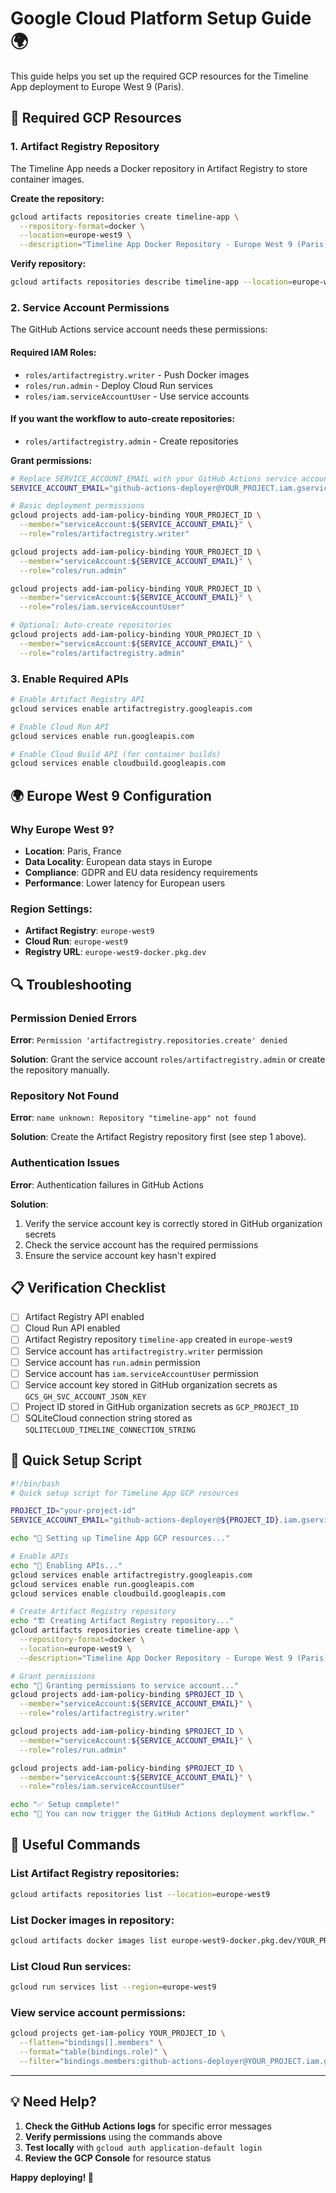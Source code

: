 # Google Cloud Platform Setup Guide 🌍

This guide helps you set up the required GCP resources for the Timeline App deployment to Europe West 9 (Paris).

## 🔧 Required GCP Resources

### 1. Artifact Registry Repository

The Timeline App needs a Docker repository in Artifact Registry to store container images.

**Create the repository:**
```bash
gcloud artifacts repositories create timeline-app \
  --repository-format=docker \
  --location=europe-west9 \
  --description="Timeline App Docker Repository - Europe West 9 (Paris)"
```

**Verify repository:**
```bash
gcloud artifacts repositories describe timeline-app --location=europe-west9
```

### 2. Service Account Permissions

The GitHub Actions service account needs these permissions:

#### Required IAM Roles:
- `roles/artifactregistry.writer` - Push Docker images
- `roles/run.admin` - Deploy Cloud Run services  
- `roles/iam.serviceAccountUser` - Use service accounts

#### If you want the workflow to auto-create repositories:
- `roles/artifactregistry.admin` - Create repositories

**Grant permissions:**
```bash
# Replace SERVICE_ACCOUNT_EMAIL with your GitHub Actions service account
SERVICE_ACCOUNT_EMAIL="github-actions-deployer@YOUR_PROJECT.iam.gserviceaccount.com"

# Basic deployment permissions
gcloud projects add-iam-policy-binding YOUR_PROJECT_ID \
  --member="serviceAccount:${SERVICE_ACCOUNT_EMAIL}" \
  --role="roles/artifactregistry.writer"

gcloud projects add-iam-policy-binding YOUR_PROJECT_ID \
  --member="serviceAccount:${SERVICE_ACCOUNT_EMAIL}" \
  --role="roles/run.admin"

gcloud projects add-iam-policy-binding YOUR_PROJECT_ID \
  --member="serviceAccount:${SERVICE_ACCOUNT_EMAIL}" \
  --role="roles/iam.serviceAccountUser"

# Optional: Auto-create repositories
gcloud projects add-iam-policy-binding YOUR_PROJECT_ID \
  --member="serviceAccount:${SERVICE_ACCOUNT_EMAIL}" \
  --role="roles/artifactregistry.admin"
```

### 3. Enable Required APIs

```bash
# Enable Artifact Registry API
gcloud services enable artifactregistry.googleapis.com

# Enable Cloud Run API  
gcloud services enable run.googleapis.com

# Enable Cloud Build API (for container builds)
gcloud services enable cloudbuild.googleapis.com
```

## 🌍 Europe West 9 Configuration

### Why Europe West 9?
- **Location**: Paris, France
- **Data Locality**: European data stays in Europe
- **Compliance**: GDPR and EU data residency requirements
- **Performance**: Lower latency for European users

### Region Settings:
- **Artifact Registry**: `europe-west9`
- **Cloud Run**: `europe-west9` 
- **Registry URL**: `europe-west9-docker.pkg.dev`

## 🔍 Troubleshooting

### Permission Denied Errors

**Error**: `Permission 'artifactregistry.repositories.create' denied`

**Solution**: Grant the service account `roles/artifactregistry.admin` or create the repository manually.

### Repository Not Found

**Error**: `name unknown: Repository "timeline-app" not found`

**Solution**: Create the Artifact Registry repository first (see step 1 above).

### Authentication Issues

**Error**: Authentication failures in GitHub Actions

**Solution**: 
1. Verify the service account key is correctly stored in GitHub organization secrets
2. Check the service account has the required permissions
3. Ensure the service account key hasn't expired

## 📋 Verification Checklist

- [ ] Artifact Registry API enabled
- [ ] Cloud Run API enabled
- [ ] Artifact Registry repository `timeline-app` created in `europe-west9`
- [ ] Service account has `artifactregistry.writer` permission
- [ ] Service account has `run.admin` permission
- [ ] Service account has `iam.serviceAccountUser` permission
- [ ] Service account key stored in GitHub organization secrets as `GCS_GH_SVC_ACCOUNT_JSON_KEY`
- [ ] Project ID stored in GitHub organization secrets as `GCP_PROJECT_ID`
- [ ] SQLiteCloud connection string stored as `SQLITECLOUD_TIMELINE_CONNECTION_STRING`

## 🚀 Quick Setup Script

```bash
#!/bin/bash
# Quick setup script for Timeline App GCP resources

PROJECT_ID="your-project-id"
SERVICE_ACCOUNT_EMAIL="github-actions-deployer@${PROJECT_ID}.iam.gserviceaccount.com"

echo "🔧 Setting up Timeline App GCP resources..."

# Enable APIs
echo "📡 Enabling APIs..."
gcloud services enable artifactregistry.googleapis.com
gcloud services enable run.googleapis.com
gcloud services enable cloudbuild.googleapis.com

# Create Artifact Registry repository
echo "🏗️ Creating Artifact Registry repository..."
gcloud artifacts repositories create timeline-app \
  --repository-format=docker \
  --location=europe-west9 \
  --description="Timeline App Docker Repository - Europe West 9 (Paris)"

# Grant permissions
echo "🔑 Granting permissions to service account..."
gcloud projects add-iam-policy-binding $PROJECT_ID \
  --member="serviceAccount:${SERVICE_ACCOUNT_EMAIL}" \
  --role="roles/artifactregistry.writer"

gcloud projects add-iam-policy-binding $PROJECT_ID \
  --member="serviceAccount:${SERVICE_ACCOUNT_EMAIL}" \
  --role="roles/run.admin"

gcloud projects add-iam-policy-binding $PROJECT_ID \
  --member="serviceAccount:${SERVICE_ACCOUNT_EMAIL}" \
  --role="roles/iam.serviceAccountUser"

echo "✅ Setup complete!"
echo "🚀 You can now trigger the GitHub Actions deployment workflow."
```

## 🔗 Useful Commands

### List Artifact Registry repositories:
```bash
gcloud artifacts repositories list --location=europe-west9
```

### List Docker images in repository:
```bash
gcloud artifacts docker images list europe-west9-docker.pkg.dev/YOUR_PROJECT/timeline-app
```

### List Cloud Run services:
```bash
gcloud run services list --region=europe-west9
```

### View service account permissions:
```bash
gcloud projects get-iam-policy YOUR_PROJECT_ID \
  --flatten="bindings[].members" \
  --format="table(bindings.role)" \
  --filter="bindings.members:github-actions-deployer@YOUR_PROJECT.iam.gserviceaccount.com"
```

---

## 💡 Need Help?

1. **Check the GitHub Actions logs** for specific error messages
2. **Verify permissions** using the commands above
3. **Test locally** with `gcloud auth application-default login`
4. **Review the GCP Console** for resource status

**Happy deploying! 🎉**

